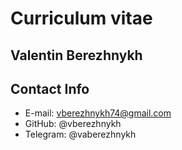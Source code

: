 # Curriculum vitae
## Valentin Berezhnykh
## Contact Info
* E-mail: vberezhnykh74@gmail.com
* GitHub: @vberezhnykh
* Telegram: @vaberezhnykh